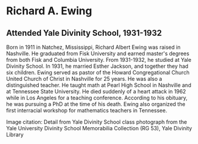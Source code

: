 # Richard A. Ewing
## Attended Yale Divinity School, 1931-1932
Born in 1911 in Natchez, Mississippi, Richard Albert Ewing was raised in Nashville. He graduated from Fisk University and earned master's degrees from both Fisk and Columbia University. From 1931-1932, he studied at Yale Divinity School. In 1931, he married Esther Jackson, and together they had six children. Ewing served as pastor of the Howard Congregational Church United Church of Christ in Nashville for 25 years. He was also a distinguished teacher. He taught math at Pearl High School in Nashville and at Tennessee State University. He died suddenly of a heart attack in 1962 while in Los Angeles for a teaching conference. According to his obituary, he was pursuing a PhD at the time of his death. Ewing also organized the first interracial workshop for mathematics teachers in Tennessee.

Image citation: Detail from Yale Divinity School class photograph from the Yale University Divinity School Memorabilia Collection (RG 53), Yale Divinity Library
